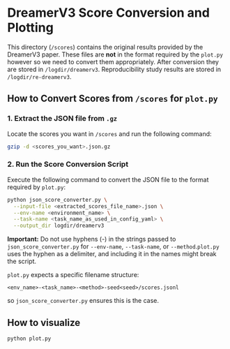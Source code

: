 # DreamerV3 Score Conversion and Plotting

This directory (`/scores`) contains the original results provided by the DreamerV3 paper. These files are **not** in the format required by the `plot.py` however so we need to convert them appropriately. After conversion they are stored in `/logdir/dreamerv3`. Reproducibility study results are stored in `/logdir/re-dreamerv3`.

## How to Convert Scores from `/scores` for `plot.py`

### 1. Extract the JSON file from `.gz`

Locate the scores you want in `/scores` and run the following command:

```bash
gzip -d <scores_you_want>.json.gz
```

### 2. Run the Score Conversion Script

Execute the following command to convert the JSON file to the format required by `plot.py`:

```bash
python json_score_converter.py \
  --input-file <extracted_scores_file_name>.json \
  --env-name <environment_name> \
  --task-name <task_name_as_used_in_config_yaml> \
  --output_dir logdir/dreamerv3
```

**Important:** Do not use hyphens (-) in the strings passed to `json_score_converter.py` for `--env-name`, `--task-name`, or `--method`.`plot.py` uses the hyphen as a delimiter, and including it in the names might break the script.

`plot.py` expects a specific filename structure:

```
<env_name>-<task_name>-<method>-seed<seed>/scores.jsonl
```

so `json_score_converter.py` ensures this is the case.

## How to visualize
```bash
python plot.py
```